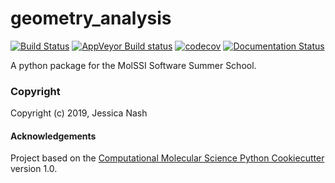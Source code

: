 geometry_analysis
==============================
[//]: # (Badges)
[![Build Status](https://travis-ci.org/janash/geometry_analysis.svg?branch=master)](https://travis-ci.org/janash/geometry_analysis)
[![AppVeyor Build status](https://ci.appveyor.com/api/projects/status/REPLACE_WITH_APPVEYOR_LINK/branch/master?svg=true)](https://ci.appveyor.com/project/REPLACE_WITH_OWNER_ACCOUNT/geometry_analysis/branch/master)
[![codecov](https://codecov.io/gh/janash/geometry_analysis/branch/master/graph/badge.svg)](https://codecov.io/gh/janash/geometry_analysis)
[![Documentation Status](https://readthedocs.org/projects/molssi-sss-2019-ga-example/badge/?version=latest)](https://molssi-sss-2019-ga-example.readthedocs.io/en/latest/?badge=latest)

A python package for the MolSSI Software Summer School.

### Copyright

Copyright (c) 2019, Jessica Nash


#### Acknowledgements

Project based on the
[Computational Molecular Science Python Cookiecutter](https://github.com/molssi/cookiecutter-cms) version 1.0.
